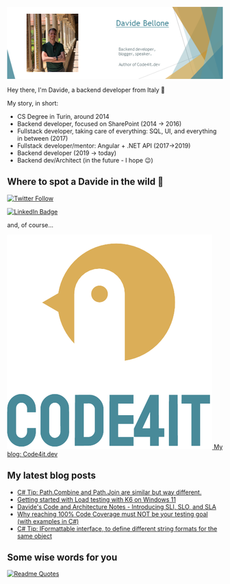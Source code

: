 ![Profile banner](./DavideBellone.png)

Hey there, I'm Davide, a backend developer from Italy 🤏 

My story, in short:

* CS Degree in Turin, around 2014
* Backend developer, focused on SharePoint (2014 -> 2016)
* Fullstack developer, taking care of everything: SQL, UI, and everything in between (2017)
* Fullstack developer/mentor: Angular + .NET API (2017->2019)
* Backend developer (2019 -> today)
* Backend dev/Architect (in the future - I hope 😉)

## Where to spot a Davide in the wild 🦏

[![Twitter Follow](https://img.shields.io/twitter/follow/BelloneDavide?label=Let%27s%20get%20in%20touch%20on%20Twitter&style=social)](https://twitter.com/BelloneDavide)

[![LinkedIn Badge](https://img.shields.io/badge/LinkedIn-Profile-informational?style=social&logo=linkedin)](https://www.linkedin.com/in/bellonedavide/)

and, of course...

[![Personal blog](./logo_small.png) My blog: Code4it.dev](https://www.code4it.dev/)


## My latest blog posts

<!-- BLOG-POST-LIST:START -->
- [C# Tip: Path.Combine and Path.Join are similar but way different.](https://www.code4it.dev/csharptips/path-combine-vs-path-join/)
- [Getting started with Load testing with K6 on Windows 11](https://www.code4it.dev/blog/k6-load-testing/)
- [Davide&#39;s Code and Architecture Notes - Introducing SLI, SLO, and SLA](https://www.code4it.dev/architecture-notes/sli-vs-slo-vs-sla/)
- [Why reaching 100% Code Coverage must NOT be your testing goal &lpar;with examples in C#&rpar;](https://www.code4it.dev/blog/code-coverage-must-not-be-the-target/)
- [C# Tip: IFormattable interface, to define different string formats for the same object](https://www.code4it.dev/csharptips/iformattable-interface/)
<!-- BLOG-POST-LIST:END -->



## Some wise words for you

[![Readme Quotes](https://quotes-github-readme.vercel.app/api?type=horizontal&theme=light)](https://github.com/piyushsuthar/github-readme-quotes)
